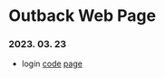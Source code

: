# Outback Web Page
### 2023. 03. 23
* login
[code](https://github.com/parkjino/study_publising/blob/master/docs/htmls/outback/login.html)
[page](https://parkjino.github.io/study_publising/htmls/outback/login.html)
